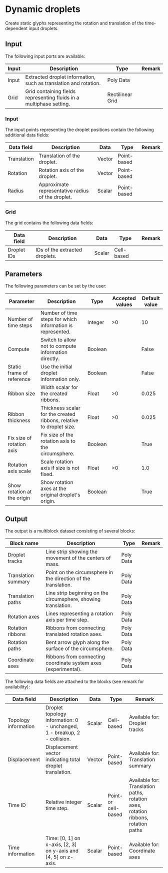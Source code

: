 # Dynamic droplets

Create static glyphs representing the rotation and translation of the time-dependent input droplets.

## Input

The following input ports are available:

| Input | Description                                                           | Type              | Remark |
| ----- | --------------------------------------------------------------------- | ----------------- | ------ |
| Input | Extracted droplet information, such as translation and rotation.      | Poly Data         |        |
| Grid  | Grid containing fields representing fluids in a multiphase setting.   | Rectilinear Grid  |        |

### Input

The input points representing the droplet positions contain the following additional data fields:

| Data field    | Description                                       | Data   | Type         | Remark   |
| ------------- | ------------------------------------------------- | ------ | ------------ | -------- |
| Translation   | Translation of the droplet.                       | Vector | Point-based  |          |
| Rotation      | Rotation axis of the droplet.                     | Vector | Point-based  |          |
| Radius        | Approximate representative radius of the droplet. | Scalar | Point-based  |          |

### Grid

The grid contains the following data fields:

| Data field    | Description                       | Data   | Type       | Remark   |
| ------------- | --------------------------------- | ------ | ---------- | -------- |
| Droplet IDs   | IDs of the extracted droplets.    | Scalar | Cell-based |          |

## Parameters

The following parameters can be set by the user:

| Parameter                         | Description                                                           | Type       | Accepted values                           | Default value |
| --------------------------------- | --------------------------------------------------------------------- | ---------- | ----------------------------------------- | ------------- |
| Number of time steps              | Number of time steps for which information is represented.            | Integer    | \>0                                       | 10            |
| Compute                           | Switch to allow not to compute information directly.                  | Boolean    |                                           | False         |
| Static frame of reference         | Use the initial droplet information only.                             | Boolean    |                                           | False         |
| Ribbon size                       | Width scalar for the created ribbons.                                 | Float      | \>0                                       | 0.025         |
| Ribbon thickness                  | Thickness scalar for the created ribbons, relative to droplet size.   | Float      | \>0                                       | 0.025         |
| Fix size of rotation axis         | Fix size of the rotation axis to the circumsphere.                    | Boolean    |                                           | True          |
| Rotation axis scale               | Scale rotation axis if size is not fixed.                             | Float      | \>0                                       | 1.0           |
| Show rotation at the origin       | Show rotation axes at the original droplet's origin.                  | Boolean    |                                           | True          |

## Output

The output is a multiblock dataset consisting of several blocks:

| Block name            | Description                                                       | Type           | Remark            |
| --------------------- | ----------------------------------------------------------------- | -------------- | ----------------- |
| Droplet tracks        | Line strip showing the movement of the centers of mass.           | Poly Data      |                   |
| Translation summary   | Point on the circumsphere in the direction of the translation.    | Poly Data      |                   |
| Translation paths     | Line strip beginning on the circumsphere, showing translation.    | Poly Data      |                   |
| Rotation axes         | Lines representing a rotation axis per time step.                 | Poly Data      |                   |
| Rotation ribbons      | Ribbons from connecting translated rotation axes.                 | Poly Data      |                   |
| Rotation paths        | Bent arrow glyph along the surface of the circumsphere.           | Poly Data      |                   |
| Coordinate axes       | Ribbons from connecting coordinate system axes (experimental).    | Poly Data      |                   |

The following data fields are attached to the blocks (see remark for availability):

| Data field            | Description                                                               | Data   | Type                 | Remark                                                                            |
| --------------------- | ------------------------------------------------------------------------- | ------ | -------------------- | --------------------------------------------------------------------------------- |
| Topology information  | Droplet topology information: 0 - unchanged, 1 - breakup, 2 - collision.  | Scalar | Cell-based           | Available for: Droplet tracks                                                     |
| Displacement          | Displacement vector indicating total droplet translation.                 | Vector | Point-based          | Available for: Translation summary                                                |
| Time ID               | Relative integer time step.                                               | Scalar | Point- or cell-based | Available for: Translation paths, rotation axes, rotation ribbons, rotation paths |
| Time information      | Time: [0, 1] on x-axis, [2, 3] on y-axis and [4, 5] on z-axis.            | Scalar | Point-based          | Available for: Coordinate axes                                                    |
